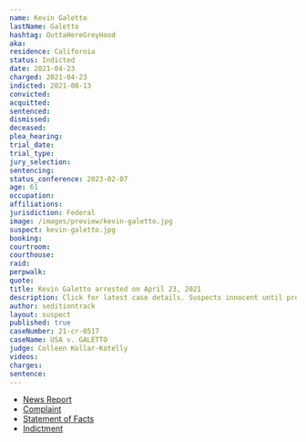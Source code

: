 ```yaml
---
name: Kevin Galetto
lastName: Galetto
hashtag: OuttaHereGreyHood
aka:
residence: California
status: Indicted
date: 2021-04-23
charged: 2021-04-23
indicted: 2021-08-13
convicted:
acquitted:
sentenced:
dismissed:
deceased:
plea_hearing:
trial_date:
trial_type:
jury_selection:
sentencing:
status_conference: 2023-02-07
age: 61
occupation:
affiliations:
jurisdiction: Federal
image: /images/preview/kevin-galetto.jpg
suspect: kevin-galetto.jpg
booking:
courtroom:
courthouse:
raid:
perpwalk:
quote:
title: Kevin Galetto arrested on April 23, 2021
description: Click for latest case details. Suspects innocent until proven guilty.
author: seditiontrack
layout: suspect
published: true
caseNumber: 21-cr-0517
caseName: USA v. GALETTO
judge: Colleen Kollar-Kotelly
videos:
charges:
sentence:
---
```

- [News Report](https://www.msn.com/en-us/news/us/61-year-old-westminster-man-arrested-in-connection-with-jan-6-capitol-riots/ar-BB1fZg2s)
- [Complaint](https://www.justice.gov/usao-dc/case-multi-defendant/file/1389316/download)
- [Statement of Facts](https://www.justice.gov/usao-dc/case-multi-defendant/file/1389321/download)
- [Indictment](https://www.justice.gov/usao-dc/case-multi-defendant/file/1459351/download)

